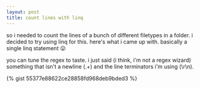```yaml
---
layout: post
title: count lines with linq
---
```


so i needed to count the lines of a bunch of different filetypes in a folder. i decided to try using linq for this. here's what i came up with. basically a single linq statement 😛

you can tune the regex to taste. i just said (i think, i'm not a regex wizard) something that isn't a newline (.+) and the line terminators i'm using (\r\n).

{% gist 55377e88622ce28858fd968deb9bded3 %}